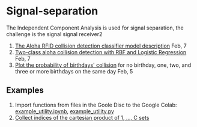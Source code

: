 # Signal-separation
The Independent Component Analysis is used for signal separation, the challenge is the signal signal receiver2

1. [The Aloha RFID collision detection classifier model description](latex/CollisionDetector.pdf) Feb, 7
2. [Two-class aloha collision detection with RBF and Logistic Regression](ipynb/AlohaCollisionDetector2class_Feb7.ipynb) Feb, 7
3. [Plot the probability of birthdays' collision](ipynb/1_Plot_Birthday_Probability_NQ.ipynb) for no birthday, one, two, and three or more birthdays on the same day Feb, 5

## Examples
1. Import functions from files in the Goole Disc to the Google Colab: [example_utility.ipynb](examples/example_utility.ipynb), [example_utility.py](examples/example_utility.py)
2. [Collect indices of the cartesian product of 1, ..., C sets](examples/16_Example_Cartesian_UpToC.ipynb )
